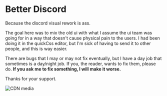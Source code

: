 # Better Discord

Because the discord visual rework is ass.

The goal here was to mix the old ui with what I assume the ui team was going for in a way that doesn't cause physical pain to the users. I had been doing it in the quickCss editor, but I'm sick of having to send it to other people, and this is way easier.

There are bugs that I may or may not fix eventually, but I have a day job that sometimes is a day/night job. If you, the reader, wants to fix them, please do. **If you ask me to fix something, I will make it worse.**

Thanks for your support.

![CDN media](https://i.redd.it/tmimiahbprwe1.jpeg)
